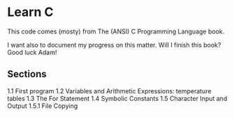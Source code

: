 # Learn C

This code comes (mosty) from The (ANSI) C Programming Language book.

I want also to document my progress on this matter. Will I finish this book? Good luck Adam!

## Sections

 1.1 First program
 1.2 Variables and Arithmetic Expressions: temperature tables
 1.3 The For Statement
 1.4 Symbolic Constants
 1.5 Character Input and Output
 1.5.1 File Copying
